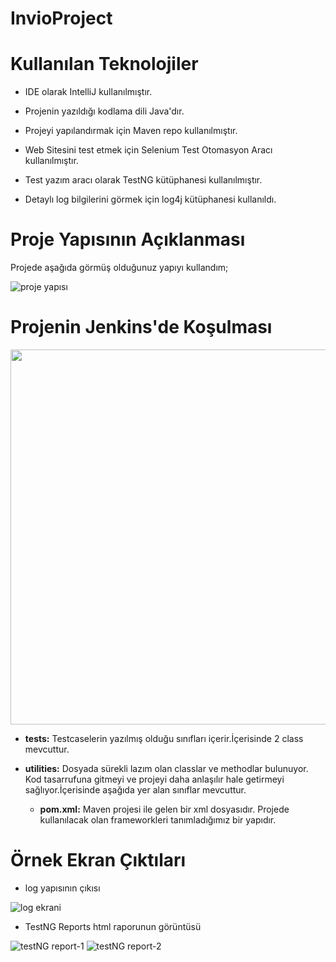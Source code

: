 # InvioProject

# Kullanılan Teknolojiler
+ IDE olarak IntelliJ kullanılmıştır.  

+ Projenin yazıldığı kodlama dili Java'dır.

+ Projeyi yapılandırmak için Maven repo kullanılmıştır.

+ Web Sitesini test etmek için Selenium Test Otomasyon Aracı kullanılmıştır.

+ Test yazım aracı olarak TestNG kütüphanesi kullanılmıştır.

+ Detaylı log bilgilerini görmek için log4j kütüphanesi kullanıldı.

# Proje Yapısının Açıklanması
Projede aşağıda görmüş olduğunuz yapıyı kullandım;

![proje yapısı](https://github.com/Yhyyzcgl/mobilTesting/blob/main/src/apppppp.png)


# Projenin Jenkins'de Koşulması
<img src="https://github.com/Yhyyzcgl/mobilTesting/blob/main/src/rec-screen_1.gif" width="600">



+ **tests:** Testcaselerin yazılmış olduğu sınıfları içerir.İçerisinde 2 class mevcuttur.
 
+ **utilities:** Dosyada sürekli lazım olan classlar ve methodlar bulunuyor. Kod tasarrufuna gitmeyi ve projeyi daha anlaşılır hale getirmeyi sağlıyor.İçerisinde 
aşağıda yer alan sınıflar mevcuttur.

   
   + **pom.xml:** Maven projesi ile gelen bir xml dosyasıdır. Projede kullanılacak olan frameworkleri tanımladığımız bir yapıdır.

# Örnek Ekran Çıktıları
+ log yapısının çıkısı

![log ekrani](https://user-images.githubusercontent.com/111223290/199615654-546d0cb2-3ed9-4433-8407-4cbae47b86a6.png)


+ TestNG Reports html raporunun görüntüsü

![testNG report-1](https://user-images.githubusercontent.com/111223290/199615850-39f8ee54-1355-4eff-b0b0-d6e3b86a1ea0.png)
![testNG report-2](https://user-images.githubusercontent.com/111223290/199615856-41472af8-80fc-425d-8c2b-1e8e2c13785c.png)
